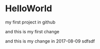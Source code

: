 # HelloWorld
my first project in github

and this is my first change 

and this is my change in 2017-08-09
sdfsdf
